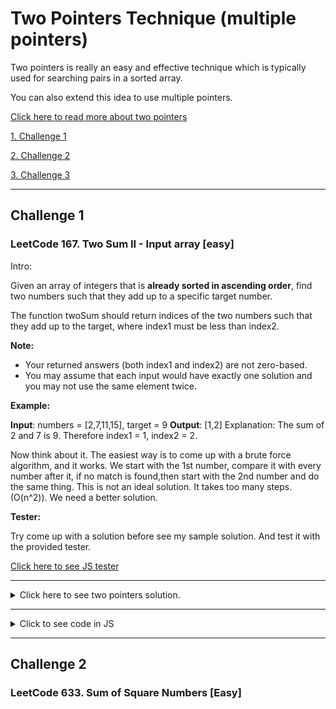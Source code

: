 # Two Pointers Technique (multiple pointers)

Two pointers is really an easy and effective technique which is typically used for searching pairs in a sorted array.

You can also extend this idea to use multiple pointers.

[Click here to read more about two pointers](https://medium.com/@kevinlai76/algorithm-two-pointer-technique-a27103ed7ea1)

[1. Challenge 1](##_Challenge_1)

[2. Challenge 2](##_Challenge_2)

[3. Challenge 3](##_Challenge_3)

___

## Challenge 1

### LeetCode 167. Two Sum II - Input array [easy]

Intro:

Given an array of integers that is **already sorted in ascending order**, find two numbers such that they add up to a specific target number.

The function twoSum should return indices of the two numbers such that they add up to the target, where index1 must be less than index2.

**Note:**

- Your returned answers (both index1 and index2) are not zero-based.
- You may assume that each input would have exactly one solution and you may not use the same element twice.

**Example:**

**Input**: numbers = [2,7,11,15], target = 9
**Output**: [1,2]
Explanation: The sum of 2 and 7 is 9. Therefore index1 = 1, index2 = 2.

Now think about it. The easiest way is to come up with a brute force algorithm, and it works. We start with the 1st number, compare it with every number after it, if no match is found,then start with the 2nd number and do the same thing. This is not an ideal solution. It takes too many steps. (O(n^2)). We need a better solution.

**Tester:**

Try come up with a solution before see my sample solution. And test it with the provided tester.

[Click here to see JS tester](1_two_sum/two_sum.test.js)

___

<details>
  <summary>Click here to see two pointers solution.</summary>

  1. We use two pointers, one pointing to a smaller number; one pointing to a bigger number.
     - The smaller number pointer travels from small number to big( head to toe).
     - The big number pointer travels from big number to small (toe to head).
  2. If the sum of two elements that are indexed by two pointers is the target, then we get it.
  3. if sum > target, move the big number pointer backward, so we are reducing the sum.
  4. if sum < target, move the small number pointer forward, thus we increase the sum.

With this algorithm, we only touch each element inside the array one time. Thus the O time is O(n). We only used two additional variables, thus O space is O(1).

![img](https://camo.githubusercontent.com/98b3f53b56644b038cddd17fb1f6b4d5d1546989/68747470733a2f2f63732d6e6f7465732d313235363130393739362e636f732e61702d6775616e677a686f752e6d7971636c6f75642e636f6d2f34333763623534632d353937302d346261392d623265662d3235343166376436633831652e676966)
</details>

___

<details>

  <summary>Click to see code in JS</summary>
  
  ```javascript
    var twoSum = function(numbers, target) {
      let pointer_small = 0;
      let pointer_big = numbers.length-1;
      while ( pointer_small <= pointer_big){
        if (numbers[pointer_small]+numbers[pointer_big]===target) {
          return [pointer_small+1, pointer_big+1];
        }
        else if (numbers[pointer_small]+numbers[pointer_big]>target) {
          pointer_big-= 1;
        }
        else pointer_small+=1;
      }
    };
  ```

  [Click here to see JS file](1_two_sum/two_sum.js)

</details>

___

## Challenge 2

### LeetCode 633. Sum of Square Numbers [Easy]

